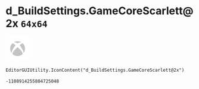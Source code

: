 # d_BuildSettings.GameCoreScarlett@2x `64x64`
<img src="/img/d_BuildSettings.GameCoreScarlett@2x.png" width=64 height=64>

``` CSharp
EditorGUIUtility.IconContent("d_BuildSettings.GameCoreScarlett@2x")
```
```
-1108914255804725048
```
